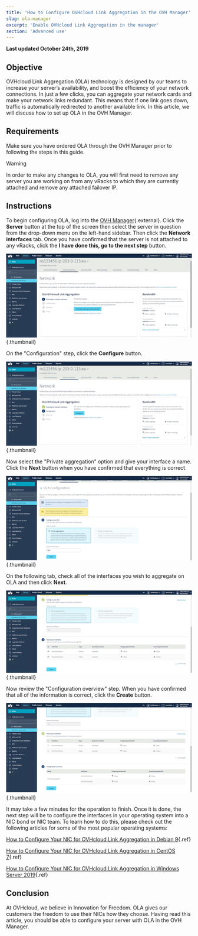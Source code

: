 ```yaml
---
title: 'How to Configure OVHcloud Link Aggregation in the OVH Manager'
slug: ola-manager
excerpt: 'Enable OVHcloud Link Aggregation in the manager'
section: 'Advanced use'
---
```


**Last updated October 24th, 2019**

## Objective

OVHcloud Link Aggregation (OLA) technology is designed by our teams to increase your server’s availability, and boost the efficiency of your network connections. In just a few clicks, you can aggregate your network cards and make your network links redundant. This means that if one link goes down, traffic is automatically redirected to another available link. In this article, we will discuss how to set up OLA in the OVH Manager.

## Requirements

Make sure you have ordered OLA through the OVH Manager prior to following the steps in this guide.

> [!warning]
>
> In order to make any changes to OLA, you will first need to remove any server you are working on from any vRacks to which they are currently attached and remove any attached failover IP.
>

## Instructions

To begin configuring OLA, log into the [OVH Manager](https://www.ovh.com/manager/){.external}.  Click the **Server** button at the top of the screen then select the server in question from the drop-down menu on the left-hand sidebar. Then click the **Network interfaces** tab. Once you have confirmed that the server is not attached to any vRacks, click the **I have done this, go to the next step** button. 

![network interfaces](images/network_interfaces.png){.thumbnail}

On the "Configuration" step, click the **Configure** button.

![configure](images/configure.png){.thumbnail}

Now select the "Private aggregation" option and give your interface a name. Click the **Next** button when you have confirmed that everything is correct.

![private aggregation](images/private_aggregation.png){.thumbnail}

On the following tab, check all of the interfaces you wish to aggregate on OLA and then click **Next**.

![interface select](images/interface_select.png){.thumbnail}

Now review the "Configuration overview" step. When you have confirmed that all of the information is correct, click the **Create** button.

![overview](images/overview.png){.thumbnail}

It may take a few minutes for the operation to finish. Once it is done, the next step will be to configure the interfaces in your operating system into a NIC bond or NIC team. To learn how to do this, please check out the following articles for some of the most popular operating systems:

[How to Configure Your NIC for OVHcloud Link Aggregation in Debian 9](https://docs.ovh.com/gb/en/dedicated/ola-debian9/){.ref}

[How to Configure Your NIC for OVHcloud Link Aggregation in CentOS 7](https://docs.ovh.com/gb/en/dedicated/ola-centos7/){.ref}

[How to Configure Your NIC for OVHcloud Link Aggregation in Windows Server 2019](https://docs.ovh.com/gb/en/dedicated/ola-w2k19/){.ref}

## Conclusion

At OVHcloud, we believe in Innovation for Freedom. OLA gives our customers the freedom to use their NICs how they choose. Having read this article, you should be able to configure your server with OLA in the OVH Manager. 
